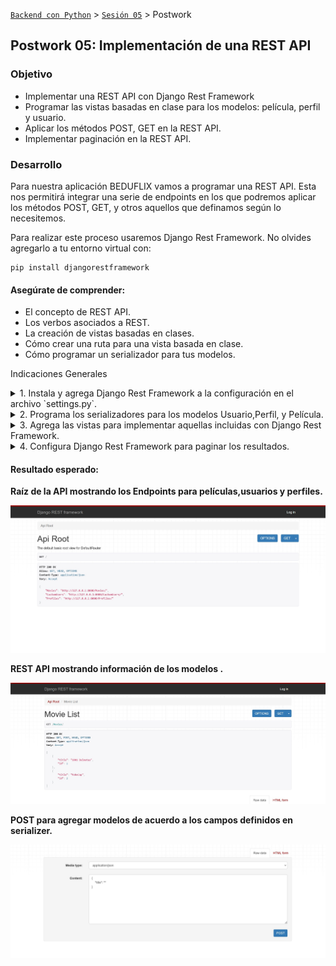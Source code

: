 [`Backend con Python`](../../Readme.md) > [`Sesión 05`](../Readme.md) > Postwork
## Postwork 05: Implementación de una REST API

### Objetivo
- Implementar una REST API con  Django Rest Framework
- Programar las vistas basadas en clase para los modelos: película, perfil y usuario.
- Aplicar los métodos POST, GET en la REST API.
- Implementar paginación en la REST API.

### Desarrollo

Para nuestra aplicación BEDUFLIX vamos a programar una REST API. Esta nos permitirá integrar una serie de endpoints en los que podremos aplicar los métodos POST, GET, y otros aquellos que definamos según lo necesitemos.

Para realizar este proceso usaremos Django Rest Framework. No olvides agregarlo a tu entorno virtual con:

```console
pip install djangorestframework
```

#### Asegúrate de comprender:

- El concepto de REST API.
- Los verbos asociados a REST.
- La creación de vistas basadas en clases.
- Cómo crear una ruta para una vista basada en clase.
- Cómo programar un serializador para tus modelos.

Indicaciones Generales

<details><summary>
1. Instala y agrega Django Rest Framework a la configuración en el archivo `settings.py`.
</summary>

Recuerda que debes agregar Django Rest Framework a tu archivo settings INSTALLED_APPS. Según las funciones que implementes se también se requerirá trabajar con 'django.contrib.sites'
</details>


<details><summary>
2. Programa los serializadores para los modelos Usuario,Perfil, y Película.
</summary>
Para hacer esto recuerda crear un nuevo archivo `serializers.py` dentro de tu aplicación. Puedes usar el siguiente código como guía: 

```python
from .models import Movie, CustomUser, Profile
from rest_framework import serializers

class MovieSerializer(serializers.ModelSerializer):
    class Meta:
        model = Movie
        fields = ('title','id')
```

Define los campos que creas convenientes para tu serializador.

</details>

<details><summary>
3. Agrega las vistas para implementar aquellas incluidas con Django Rest Framework.
</summary>
Recuerda que tus vistas pueden implementarse con los diferentes views que provee Django Rest Framework. Puedes ver información directamente en la documentación de Django: https://www.django-rest-framework.org/api-guide/viewsets/

Así mismo puedes guiarte con este ejemplo que implementa View Set.

```python
from .serializers import MovieSerializer,CustomUserSerializer,ProfileSerializer

class MovieView(ModelViewSet):
    queryset = Movie.objects.all().order_by('id')
    serializer_class = MovieSerializer

```
</details>


<details><summary>
4. Configura Django Rest Framework para paginar los resultados.
</summary>

Implementa paginación en tus resultados. Recuerda popular tu base de datos para tener una cantidad adecuada de itams.

Al implementar la páginación prueba correr consultar GET como la siguiente:
```
GET https://api.example.org/accounts/?page=4
```
</details>


#### Resultado esperado:

__Raíz de la API mostrando los Endpoints para películas,usuarios y perfiles.__

![](Postwork1.jpg)

__REST API mostrando información de los modelos .__

![](Postwork2.jpg)

__POST para agregar modelos de acuerdo a los campos definidos en serializer.__

![](Postwork3.jpg)

